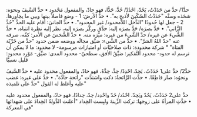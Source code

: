 حدَّ1/ حدَّ من حَدَدْتُ، يَحُدّ، احْدُدْ/ حُدَّ، حَدًّا، فهو حادّ، والمفعول مَحْدود
• حدَّ السَّيفَ ونحوَه: شحَذه وسنَّه "حَدَدْتُ السّكّينَ لأذبح به".
• حدَّ الأرضَ:
1 - وضع فاصلاً بينها وبين ما يجاورها.
2 - جعل لها حُدودًا "الدَّخل اللاّمحدود/ غير المحدود".
• حدَّ الجانيَ: أقام عليه الحدَّ "حُدَّ الزَّاني".
• حَدَّ بصرَه/ حَدَّ بصرَه إليه: حدَّق وركَّز بصرَه إليه، نظر إليه نظرة انتباه.
• حدَّ الشَّيءَ عن غيره/ حدَّ الشَّيءَ من غيره: ميَّزه منه.
• حدَّ الشَّخصَ عن الأمر: كفّه، صرفه عنه "حدّ اللهُ الشرَّ".
• حدَّ من الشَّيء: ضيَّق مجالَه ووضعه ضمن حدود "حدَّ من حُرِّيّة الفتاة" ° شركة محدودة: ذات صلاحيّات أو امتيازات مرسومة- لا محدود: ما لا يمكن أن ترسم له حدود- محدود التَّفكير: ضيِّقُ الأفق، سطحيّ- محدود المدى: ضيِّق- مَوْرِد محدود: قليل نسبيًّا



حدَّ2/ حدَّ على1 حَدَدْتُ، يَحِدّ، احْدِدْ/ حِدَّ، حِدَّةً، فهو حادّ، والمفعول محدود عليه
• حدَّ السَّيفُ ونحوُه: صار قاطِعًا.
• حدَّت الرَّائحةُ: ذكت واشتدَّت "رائحة حادَّة".
• حَدَّ على غيره: غضب عليه وأغلظ له القول "حدَّ على تلميذه"


حدَّ على2 حَدَدْتُ، يَحُدّ ويَحِدّ، احْدُد/ حُدّ واحْدِد/ حِدّ، حِدادًا، فهو حادّ، والمفعول محدود عليه
• حدَّتِ المرأةُ على زوجها: تركت الزِّينةَ ولبِست الحِداد "أعلنت الدَّولةُ الحِدادَ على شهدائها في المعركة"